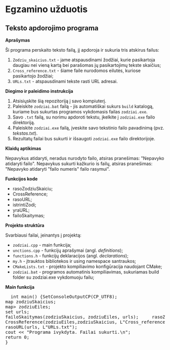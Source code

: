 # Egzamino užduotis

## Teksto apdorojimo programa

**Aprašymas**

Ši programa perskaito teksto failą, jį apdoroja ir sukuria tris atskirus failus:
1. `Zodziu_skaicius.txt` - jame atspausdinami žodžiai, kurie pasikartoja daugiau nei vieną kartą bei parašomas jų pasikartojimų tekste skaičius;
2. `Cross_reference.txt` - šiame faile nurodomos eilutės, kuriose pasikartojo žodžiai;
3. `URLs.txt` - atspausdinami tekste rasti URL adresai.


**Diegimo ir paleidimo instrukcija**

1. Atsisiųskite šią repozitoriją į savo kompiuterį.
2. Paleiskite `zodziai.bat` failą - jis automatiškai sukurs `build` katalogą, kuriame bus sukurtas programos vykdomasis failas `zodziai.exe`.
3. Savo `.txt` failą, su norimu apdoroti tekstu, įkelkite į `zodziai.exe` failo direktoriją.
4. Paleiskite `zodziai.exe` failą, įveskite savo tekstinio failo pavadinimą (pvz. *tekstas.txt*).
5. Rezultatų failai bus sukurti ir išsaugoti `zodziai.exe` failo direktorijoje.


**Klaidų aptikimas**

Nepavykus atidaryti, neradus nurodyto failo, atsiras pranešimas: "Nepavyko atidaryti failo".
Nepavykus sukurti kažkurio is failų, atsiras pranešimas: "Nepavyko atidaryti "failo numeris" failo rasymui".


**Funkcijos kode**

- rasoZodziuSkaiciu;
- CrossReference;
- rasoURL;
- istrintiZodi;
- yraURL;
- failoSkaitymas;

**Projekto struktūra**

Svarbiausi failai, įeinantys į projektą:
- `zodziai.cpp` - main funkcija;
- `unctions.cpp` - funkcijų aprašymai (angl. *definitions*);
- ``functions.h`` - funkcijų deklaracijos (angl. *declarations*);
- `my.h` - įtrauktos bibliotekos ir using namespace santraukos;
- `CMakeLists.txt` - projekto kompiliavimo konfigūracija naudojant CMake;
- `zodziai.bat` - programos automatinis kompiliavimas, sukuriamas build folder su zodziai.exe vykdomuoju failu;


**Main funkcija**

<pre>  int main() {SetConsoleOutputCP(CP_UTF8);
map<wstring, int> zodziuSkaicius; 
map<wstring, set<int>> zodziuEiles; 
set<wstring> urls; 
failoSkaitymas(zodziuSkaicius, zodziuEiles, urls);     rasoZodziuSkaiciu(zodziuSkaicius, L"Zodziu_skaicius.txt"); 
CrossReference(zodziuEiles,zodziuSkaicius, L"Cross_reference.txt"); 
rasoURL(urls, L"URLs.txt"); 
cout << "Programa ivykdyta. Failai sukurti.\n"; 
return 0; 
} </pre>



